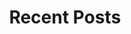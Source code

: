 ---
layout: home
title: "Recent Posts"
tags: [Jekyll, theme, responsive, blog, template]
image:
  feature: london-westminster-sunset.jpg
---